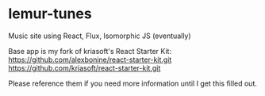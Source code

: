 # lemur-tunes
Music site using React, Flux, Isomorphic JS (eventually)

Base app is my fork of kriasoft's React Starter Kit:
https://github.com/alexbonine/react-starter-kit.git
https://github.com/kriasoft/react-starter-kit.git

Please reference them if you need more information until I get this filled out.